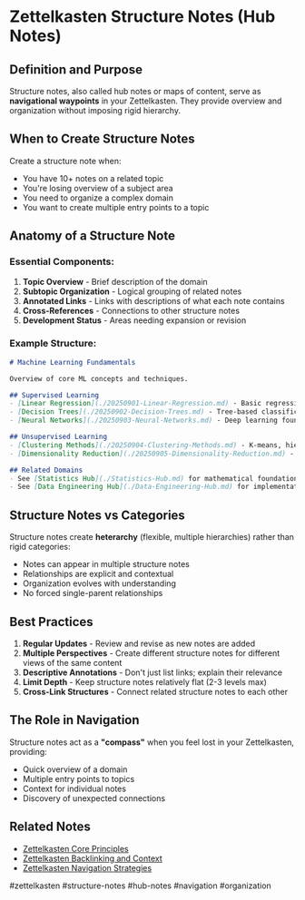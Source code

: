 # Zettelkasten Structure Notes (Hub Notes)

## Definition and Purpose

Structure notes, also called hub notes or maps of content, serve as **navigational waypoints** in your Zettelkasten. They provide overview and organization without imposing rigid hierarchy.

## When to Create Structure Notes

Create a structure note when:
- You have 10+ notes on a related topic
- You're losing overview of a subject area
- You need to organize a complex domain
- You want to create multiple entry points to a topic

## Anatomy of a Structure Note

### Essential Components:
1. **Topic Overview** - Brief description of the domain
2. **Subtopic Organization** - Logical grouping of related notes
3. **Annotated Links** - Links with descriptions of what each note contains
4. **Cross-References** - Connections to other structure notes
5. **Development Status** - Areas needing expansion or revision

### Example Structure:
```markdown
# Machine Learning Fundamentals

Overview of core ML concepts and techniques.

## Supervised Learning
- [Linear Regression](./20250901-Linear-Regression.md) - Basic regression techniques
- [Decision Trees](./20250902-Decision-Trees.md) - Tree-based classification methods
- [Neural Networks](./20250903-Neural-Networks.md) - Deep learning foundations

## Unsupervised Learning
- [Clustering Methods](./20250904-Clustering-Methods.md) - K-means, hierarchical clustering
- [Dimensionality Reduction](./20250905-Dimensionality-Reduction.md) - PCA, t-SNE techniques

## Related Domains
- See [Statistics Hub](./Statistics-Hub.md) for mathematical foundations
- See [Data Engineering Hub](./Data-Engineering-Hub.md) for implementation details
```

## Structure Notes vs Categories

Structure notes create **heterarchy** (flexible, multiple hierarchies) rather than rigid categories:

- Notes can appear in multiple structure notes
- Relationships are explicit and contextual
- Organization evolves with understanding
- No forced single-parent relationships

## Best Practices

1. **Regular Updates** - Review and revise as new notes are added
2. **Multiple Perspectives** - Create different structure notes for different views of the same content
3. **Descriptive Annotations** - Don't just list links; explain their relevance
4. **Limit Depth** - Keep structure notes relatively flat (2-3 levels max)
5. **Cross-Link Structures** - Connect related structure notes to each other

## The Role in Navigation

Structure notes act as a **"compass"** when you feel lost in your Zettelkasten, providing:
- Quick overview of a domain
- Multiple entry points to topics
- Context for individual notes
- Discovery of unexpected connections

## Related Notes
- [Zettelkasten Core Principles](./20250906-Zettelkasten-Core-Principles.md)
- [Zettelkasten Backlinking and Context](./20250906-Zettelkasten-Backlinking-Context.md)
- [Zettelkasten Navigation Strategies](./20250906-Zettelkasten-Navigation-Strategies.md)

#zettelkasten #structure-notes #hub-notes #navigation #organization